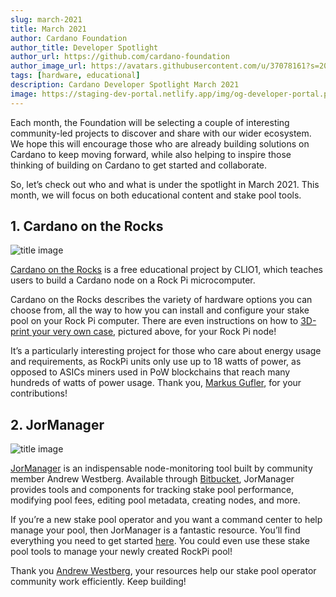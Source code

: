 ```yaml
---
slug: march-2021
title: March 2021
author: Cardano Foundation
author_title: Developer Spotlight
author_url: https://github.com/cardano-foundation
author_image_url: https://avatars.githubusercontent.com/u/37078161?s=200&v=4
tags: [hardware, educational]
description: Cardano Developer Spotlight March 2021
image: https://staging-dev-portal.netlify.app/img/og-developer-portal.png
---
```


Each month, the Foundation will be selecting a couple of interesting community-led projects to discover and share with our wider ecosystem. We hope this will encourage those who are already building solutions on Cardano to keep moving forward, while also helping to inspire those thinking of building on Cardano to get started and collaborate.

So, let’s check out who and what is under the spotlight in March 2021. This month, we will focus on both educational content and stake pool tools.

<!-- truncate -->

## 1. Cardano on the Rocks

![title image](/img/spotlight/cardano-on-the-rocks.png)

[Cardano on the Rocks](https://edu.clio.one/lessons/cardano-on-the-rocks/?tab=tab-overview) is a free educational project by CLIO1, which teaches users to build a Cardano node on a Rock Pi microcomputer.

Cardano on the Rocks describes the variety of hardware options you can choose from, all the way to how you can install and configure your stake pool on your Rock Pi computer. There are even instructions on how to [3D-print your very own case](https://edu.clio.one/lessons/cardano-on-the-rocks/lessons/3d-printed-case/), pictured above, for your Rock Pi node!

It’s a particularly interesting project for those who care about energy usage and requirements, as RockPi units only use up to 18 watts of power, as opposed to ASICs miners used in PoW blockchains that reach many hundreds of watts of power usage. Thank you, [Markus Gufler](https://forum.cardano.org/u/werkof), for your contributions!

## 2. JorManager

![title image](/img/spotlight/jormanager.png)

[JorManager](https://bitbucket.org/muamw10/jormanager) is an indispensable node-monitoring tool built by community member Andrew Westberg. Available through [Bitbucket](https://bitbucket.org/muamw10/jormanager/src/develop/), JorManager provides tools and components for tracking stake pool performance, modifying pool fees, editing pool metadata, creating nodes, and more.

If you’re a new stake pool operator and you want a command center to help manage your pool, then JorManager is a fantastic resource. You’ll find everything you need to get started [here](https://bitbucket.org/muamw10/jormanager/src/develop/). You could even use these stake pool tools to manage your newly created RockPi pool!

Thank you [Andrew Westberg](https://forum.cardano.org/u/AndrewWestberg), your resources help our stake pool operator community work efficiently. Keep building!
